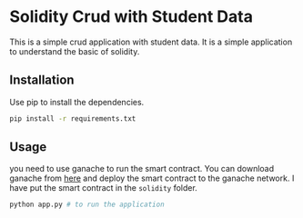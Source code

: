 # Solidity Crud with Student Data

This is a simple crud application with student data. It is a simple application to understand the basic of solidity.


## Installation

Use pip to install the dependencies.

```bash
pip install -r requirements.txt
```

## Usage

you need to use ganache to run the smart contract. You can download ganache from [here](https://www.trufflesuite.com/ganache)
and deploy the smart contract to the ganache network.
I have put the smart contract in the `solidity` folder.


```python
python app.py # to run the application
```


